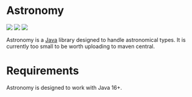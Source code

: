 # Astronomy

[![](https://img.shields.io/github/issues/uhoefel/chemistry?style=flat-square)](https://github.com/uhoefel/chemistry/issues)
[![](https://img.shields.io/github/stars/uhoefel/chemistry?style=flat-square)](https://github.com/uhoefel/chemistry/stargazers)
[![](https://img.shields.io/github/license/uhoefel/chemistry?style=flat-square)](https://choosealicense.com/licenses/mit/)

Astronomy is a [Java](https://openjdk.java.net/) library designed to handle astronomical types.
It is currently too small to be worth uploading to maven central.

Requirements
============
Astronomy is designed to work with Java 16+.